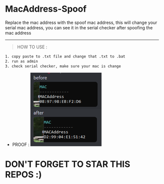 # MacAddress-Spoof
Replace the mac address with the spoof mac address, this will change your serial mac address, you can see it in the serial checker after spoofing the mac address 

---
> HOW TO USE : </br>
```
1. copy paste to .txt file and change that .txt to .bat
2. run as admin
3. check serial checker, make sure your mac is change
```
- PROOF :
![image img](/proof.png)</br>

# DON'T FORGET TO STAR THIS REPOS :)

